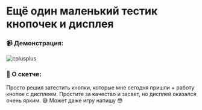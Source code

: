 # Ещё один маленький тестик кнопочек и дисплея

<h3 align="left">📹 Демонстрация:</h3>

<img src="https://github.com/hud0shnik/arduino/blob/master/lcd/lcdMiniGame_26_09_21/lcd_minigame.gif" alt="cplusplus"/>

<h3 align="left">📄 О скетче:</h3>
Просто решил затестить кнопки, которые мне сегодня пришли + работу кнопок с дисплеем. Простите за качество и засвет, но дисплей оказался очень ярким. 😅
Может даже игру напишу 😳
